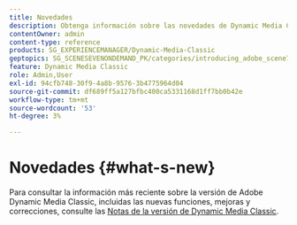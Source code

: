 ```yaml
---
title: Novedades
description: Obtenga información sobre las novedades de Dynamic Media Classic mediante las notas de la versión actual.
contentOwner: admin
content-type: reference
products: SG_EXPERIENCEMANAGER/Dynamic-Media-Classic
geptopics: SG_SCENESEVENONDEMAND_PK/categories/introducing_adobe_scene7
feature: Dynamic Media Classic
role: Admin,User
exl-id: 94cfb748-30f9-4a8b-9576-3b4775964d04
source-git-commit: df689ff5a127bfbc400ca5331168d1ff7bb0b42e
workflow-type: tm+mt
source-wordcount: '53'
ht-degree: 3%

---
```


# Novedades {#what-s-new}

Para consultar la información más reciente sobre la versión de Adobe Dynamic Media Classic, incluidas las nuevas funciones, mejoras y correcciones, consulte las [Notas de la versión de Dynamic Media Classic](https://experienceleague.adobe.com/docs/dynamic-media-developer-resources/release-notes/s7rn2017.html).
